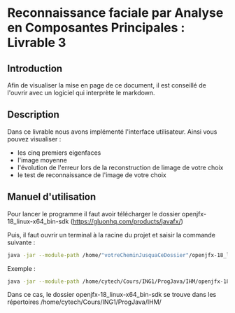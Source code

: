 # Reconnaissance faciale par Analyse en Composantes Principales : Livrable 3

## Introduction

Afin de visualiser la mise en page de ce document, il est conseillé de l'ouvrir avec un logiciel qui interprète le markdown.

## Description

Dans ce livrable nous avons implémenté l'interface utilisateur. Ainsi vous pouvez visualiser  :
- les cinq premiers eigenfaces
- l'image moyenne
- l'évolution de l'erreur lors de la reconstruction de limage de votre choix
- le test de reconnaissance de l'image de votre choix


## Manuel d'utilisation


Pour lancer le programme il faut avoir télécharger le dossier openjfx-18_linux-x64_bin-sdk
(https://gluonhq.com/products/javafx/)

Puis, il faut ouvrir un terminal à la racine du projet et saisir la commande suivante :

``` bash
java -jar --module-path /home/"votreCheminJusquaCeDossier"/openjfx-18_linux-x64_bin-sdk/javafx-sdk-18/lib --add-modules javafx.controls,javafx.fxml groupe10Livrable3.jar
```

Exemple :

``` bash
java -jar --module-path /home/cytech/Cours/ING1/ProgJava/IHM/openjfx-18_linux-x64_bin-sdk/javafx-sdk-18/lib --add-modules javafx.controls,javafx.fxml groupe10Livrable3.jar
```

Dans ce cas, le dossier openjfx-18_linux-x64_bin-sdk se trouve dans les répertoires /home/cytech/Cours/ING1/ProgJava/IHM/
